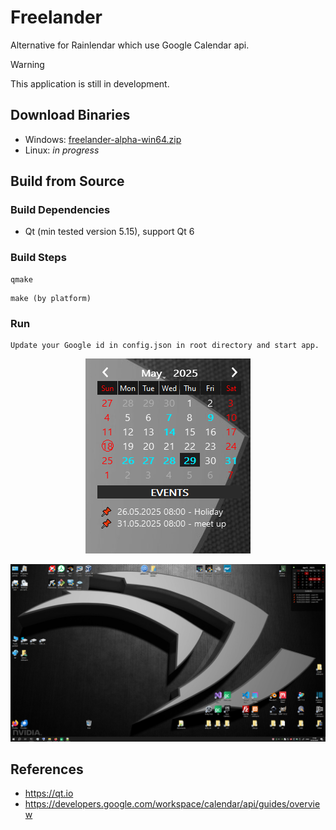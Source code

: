 # Freelander 

Alternative for Rainlendar which use Google Calendar api.

> [!WARNING]
> This application is still in development. 


## Download Binaries

- Windows: [freelander-alpha-win64.zip](https://github.com/pavelkral/Freelander/releases/tag/Alpha)
- Linux: *in progress*

## Build from Source

### Build Dependencies

- Qt (min tested version 5.15), support Qt 6

### Build Steps
```
qmake
```
```
make (by platform)
```

### Run
```
Update your Google id in config.json in root directory and start app.
```


<p align=center>
  <img src="https://github.com/pavelkral/Freelander/raw/main/media/freelander-alpha.png">
</p>


![Image](https://github.com/pavelkral/Freelander/raw/main/media/freelander2.png)


## References

- https://qt.io
- https://developers.google.com/workspace/calendar/api/guides/overview
